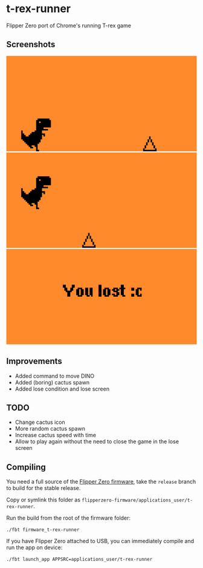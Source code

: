 # t-rex-runner
Flipper Zero port of Chrome's running T-rex game

## Screenshots

![image](imgs/Screenshot-20230504-232830.png)
![image](imgs/Screenshot-20230504-232915.png)
![image](imgs/Screenshot-20230504-233007.png)

## Improvements
- Added command to move DINO
- Added (boring) cactus spawn
- Added lose condition and lose screen

## TODO
- Change cactus icon
- More random cactus spawn
- Increase cactus speed with time
- Allow to play again without the need to close the game in the lose screen

## Compiling

You need a full source of the [Flipper Zero firmware](https://github.com/flipperdevices/flipperzero-firmware/tree/release),
take the `release` branch to build for the stable release.

Copy or symlink this folder as `flipperzero-firmware/applications_user/t-rex-runner`.

Run the build from the root of the firmware folder:
```
./fbt firmware_t-rex-runner
```

If you have Flipper Zero attached to USB, you can immediately compile and run the app on device:
```
./fbt launch_app APPSRC=applications_user/t-rex-runner
```
